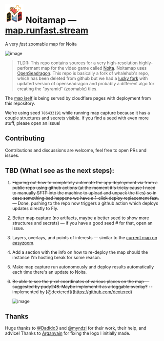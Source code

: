 # ![](https://github.com/WUOTE/noitamap/blob/main/public/assets/NoitamapLogo.png) Noitamap — [map.runfast.stream](https://map.runfast.stream)

A very _fast_ zoomable map for Noita

![image](https://github.com/WUOTE/noitamap/assets/106106310/60ef19b6-8849-4c88-950f-406a4a5f9a30)

> TLDR: This repo contains sources for a very high-resolution highly-performant map for the video game called [Noita](https://store.steampowered.com/app/881100/Noita/). Noitamap uses [OpenSeadragon](https://github.com/openseadragon/openseadragon).
This repo is basically a fork of whalehub's repo, which has been deleted from github but we had a [lucky fork](https://github.com/quiddity-wp/noita-map-viewer) with updated version of openseadragon and probably a different algo for creating the "pyramid" (zoomable) tiles.

The [map iself](https://map.runfast.stream) is being served by cloudflare pages with deployment from this repository.

We're using seed `786433191` while running map capture because it has a couple structures and secrets visible. If you find a seed with even more stuff, please open an issue!

## Contributing
Contributions and discussions are welcome, feel free to open PRs and issues.

## TBD (What I see as the next steps):
1. ~~Figuring out how to completely automate the app deployment via from a public repo using github actions (at the moment it's tricky cause I need to manually SFTP into the machine to upload and unpack the tiles) so in case something bad happens we have a 1-click deploy replacement fast.~~ — Done, pushing to the repo now triggers a github action which deploys updates directly to Fly.
2. Better map capture (no artifacts, maybe a better seed to show more structures and secrets) — if you have a good seed # for that, open an issue.
3. Layers, overlays, and points of interests — similar to the [current map on easyzoom](https://easyzoom.com/image/260463).
4. Add a section with the info on how to re-deploy the map should the instance I'm hosting break for some reason.
5. Make map capture run autonomously and deploy results automatically each time there's an update to Noita.
6. ~~Be able to see the pixel coordinates of various places on the map — suggested by pudy248. Maybe implement it as a toggable overlay?~~ -- implemented by [@dextercd]((https://github.com/dextercd)

    ![image](https://github.com/WUOTE/noitamap/assets/106106310/dcf35bf6-036c-4145-b07b-31bd7b9a45b8)


## Thanks
Huge thanks to [@Dadido3](https://github.com/Dadido3) and [@myndzi](https://github.com/myndzi) for their work, their help, and advice! Thanks to [Arganvain](https://www.twitch.tv/arganvain) for fixing the logo I initially made.
